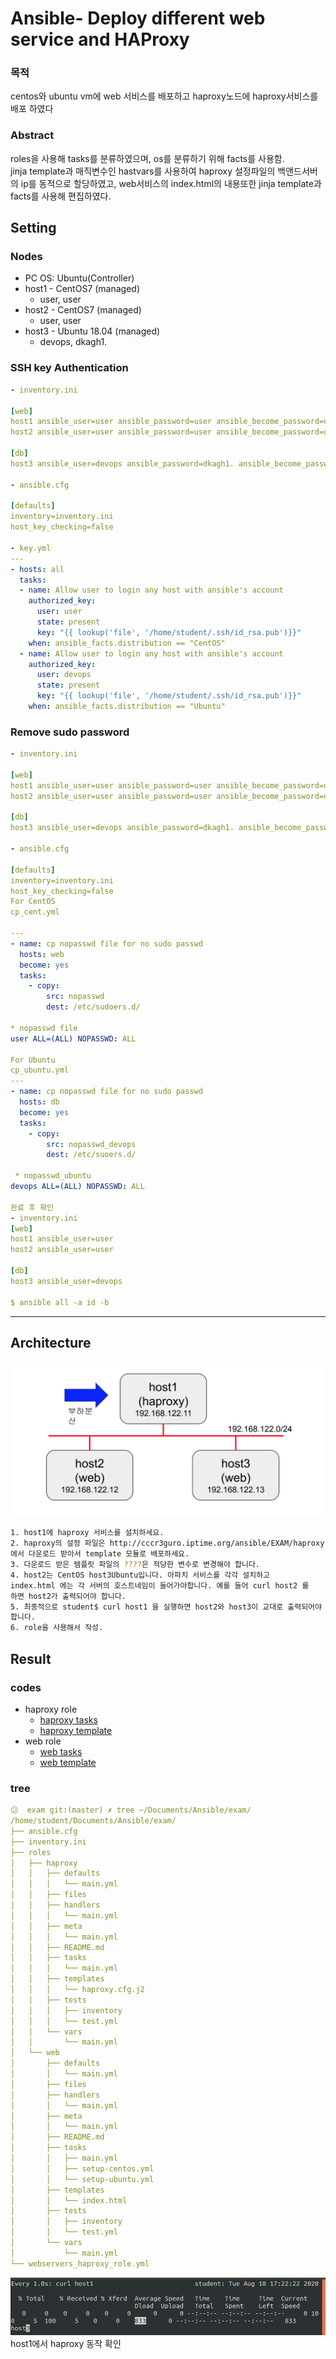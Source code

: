 # Ansible- Deploy different web service and HAProxy
### 목적
centos와 ubuntu vm에 web 서비스를 배포하고 haproxy노드에 haproxy서비스를 배포 하였다
### Abstract 
roles을 사용해 tasks를 분류하였으며, os를 분류하기 위해 facts를 사용함.<br>
jinja template과 매직변수인 hastvars를 사용하여 haproxy 설정파일의 백앤드서버의 ip를 동적으로 할당하였고, web서비스의 index.html의 내용또한 jinja template과 facts를 사용해 편집하였다.

## Setting

### Nodes
- PC OS: Ubuntu(Controller)
- host1 - CentOS7 (managed)
    - user, user
- host2 - CentOS7 (managed)
    - user, user
- host3 - Ubuntu 18.04 (managed)
    - devops, dkagh1.

### SSH key Authentication
```yaml
- inventory.ini

[web]
host1 ansible_user=user ansible_password=user ansible_become_password=user
host2 ansible_user=user ansible_password=user ansible_become_password=user

[db]
host3 ansible_user=devops ansible_password=dkagh1. ansible_become_password=dkagh1.

- ansible.cfg

[defaults]
inventory=inventory.ini
host_key_checking=false

- key.yml
---
- hosts: all
  tasks:
  - name: Allow user to login any host with ansible's account
    authorized_key:
      user: user
      state: present
      key: "{{ lookup('file', '/home/student/.ssh/id_rsa.pub')}}"
    when: ansible_facts.distribution == "CentOS"
  - name: Allow user to login any host with ansible's account
    authorized_key:
      user: devops
      state: present
      key: "{{ lookup('file', '/home/student/.ssh/id_rsa.pub')}}"
    when: ansible_facts.distribution == "Ubuntu"
```

### Remove sudo password

```yaml
- inventory.ini

[web]
host1 ansible_user=user ansible_password=user ansible_become_password=user
host2 ansible_user=user ansible_password=user ansible_become_password=user

[db]
host3 ansible_user=devops ansible_password=dkagh1. ansible_become_password=dkagh1.

- ansible.cfg

[defaults]
inventory=inventory.ini
host_key_checking=false
For CentOS
cp_cent.yml

---
- name: cp nopasswd file for no sudo passwd
  hosts: web
  become: yes
  tasks:
    - copy:
        src: nopasswd
        dest: /etc/sudoers.d/

* nopasswd file
user ALL=(ALL) NOPASSWD: ALL

For Ubuntu
cp_ubuntu.yml
---
- name: cp nopasswd file for no sudo passwd
  hosts: db
  become: yes
  tasks:
    - copy:
        src: nopasswd_devops
        dest: /etc/suoers.d/

 * nopasswd_ubuntu
devops ALL=(ALL) NOPASSWD: ALL

완료 후 확인
- inventory.ini
[web]
host1 ansible_user=user
host2 ansible_user=user

[db]
host3 ansible_user=devops

$ ansible all -a id -b
```
---

## Architecture
![images/Untitled.png](images/Untitled.png)

```bash
1. host1에 haproxy 서비스를 설치하세요.
2. haproxy의 설정 파일은 http://cccr3guro.iptime.org/ansible/EXAM/haproxy.cfg.j2
에서 다운로드 받아서 template 모듈로 배포하세요.
3. 다운로드 받은 템플릿 파일의 ????은 적당한 변수로 변경해야 합니다.
4. host2는 CentOS host3Ubuntu입니다. 아파치 서비스를 각각 설치하고
index.html 에는 각 서버의 호스트네임이 들어가야합니다. 예를 들어 curl host2 를
하면 host2가 출력되어야 합니다.
5. 최종적으로 student$ curl host1 을 실행하면 host2와 host3이 교대로 출력되어야
합니다.
6. role을 사용해서 작성.
```
## Result
### codes
- haproxy role
  - [haproxy tasks](./roles/haproxy/tasks/main.yml)
  - [haproxy template](./roles/haproxy/templates/haproxy.cfg.j2)
- web role
  - [web tasks](./roles/web/tasks/)
  - [web template](./roles/web/templates/index.html)

### tree
```yaml
😕  exam git:(master) ✗ tree ~/Documents/Ansible/exam/
/home/student/Documents/Ansible/exam/
├── ansible.cfg
├── inventory.ini
├── roles
│   ├── haproxy
│   │   ├── defaults
│   │   │   └── main.yml
│   │   ├── files
│   │   ├── handlers
│   │   │   └── main.yml
│   │   ├── meta
│   │   │   └── main.yml
│   │   ├── README.md
│   │   ├── tasks
│   │   │   └── main.yml
│   │   ├── templates
│   │   │   └── haproxy.cfg.j2
│   │   ├── tests
│   │   │   ├── inventory
│   │   │   └── test.yml
│   │   └── vars
│   │       └── main.yml
│   └── web
│       ├── defaults
│       │   └── main.yml
│       ├── files
│       ├── handlers
│       │   └── main.yml
│       ├── meta
│       │   └── main.yml
│       ├── README.md
│       ├── tasks
│       │   ├── main.yml
│       │   ├── setup-centos.yml
│       │   └── setup-ubuntu.yml
│       ├── templates
│       │   └── index.html
│       ├── tests
│       │   ├── inventory
│       │   └── test.yml
│       └── vars
│           └── main.yml
└── webservers_haproxy_role.yml
```
![images/Untitled%201.png](images/Untitled%201.png)
host1에서 haproxy 동작 확인
